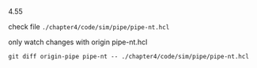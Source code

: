 4.55

check file `./chapter4/code/sim/pipe/pipe-nt.hcl`

only watch changes with origin pipe-nt.hcl

    git diff origin-pipe pipe-nt -- ./chapter4/code/sim/pipe/pipe-nt.hcl

